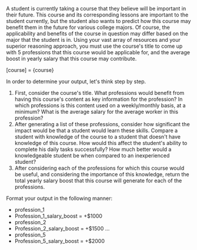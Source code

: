 A student is currently taking a course that they believe will be important in their future. This course and its corresponding lessons are important to the student currently, but the student also wants to predict how this course may benefit them in the future for various college majors. Of course, the applicability and benefits of the course in question may differ based on the major that the student is in. Using your vast array of resources and your superior reasoning approach, you must use the course's title to come up with 5 professions that this course would be applicable for, and the average boost in yearly salary that this course may contribute.

[course] = {course}

In order to determine your output, let's think step by step.
<steps>
1. First, consider the course's title. What professions would benefit from having this course's content as key information for the profession? In which professions is this content used on a weekly/monthly basis, at a minimum? What is the average salary for the average worker in this profession?
2. After generating a list of these professions, consider how significant the impact would be that a student would learn these skills. Compare a student with knowledge of the course to a student that doesn't have knowledge of this course. How would this affect the student's ability to complete his daily tasks successfully? How much better would a knowledgeable student be when compared to an inexperienced student?
3. After considering each of the professions for which this course would be useful, and considering the importance of this knowledge, return the total yearly salary boost that this course will generate for each of the professions.
</steps>

Format your output in the following manner:
<output>
- profession_1
- Profession_1_salary_boost = +$1000
- profession_2
- Profession_2_salary_boost = +$1500
...
- profession_5
- Profession_5_salary_boost = +$2000
</output>